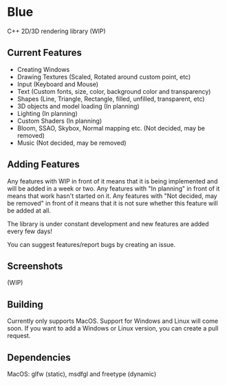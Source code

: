 # Blue
C++ 2D/3D rendering library (WIP)

## Current Features

- Creating Windows
- Drawing Textures (Scaled, Rotated around custom point, etc)
- Input (Keyboard and Mouse)
- Text (Custom fonts, size, color, background color and transparency)
- Shapes (Line, Triangle, Rectangle, filled, unfilled, transparent, etc)
- 3D objects and model loading (In planning)
- Lighting (In planning)
- Custom Shaders (In planning)
- Bloom, SSAO, Skybox, Normal mapping etc. (Not decided, may be removed)
- Music (Not decided, may be removed)


## Adding Features

Any features with WIP in front of it means that it is being implemented and will be added in a week or two.
Any features with "In planning" in front of it means that work hasn't started on it.
Any features with "Not decided, may be removed" in front of it means that it is not sure whether this feature will be added at all.

The library is under constant development and new features are added every few days!

You can suggest features/report bugs by creating an issue.
  

## Screenshots

(WIP)

## Building

Currently only supports MacOS.
Support for Windows and Linux will come soon.
If you want to add a Windows or Linux version, you can create a pull request.

## Dependencies

MacOS:
glfw (static), msdfgl and freetype (dynamic)
